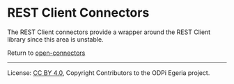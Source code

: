 <!-- SPDX-License-Identifier: CC-BY-4.0 -->
<!-- Copyright Contributors to the ODPi Egeria project 2020. -->

# REST Client Connectors

The REST Client connectors provide a wrapper around the REST Client library
since this area is unstable.

Return to [open-connectors](..)

----
License: [CC BY 4.0](https://creativecommons.org/licenses/by/4.0/),
Copyright Contributors to the ODPi Egeria project.